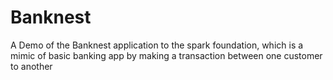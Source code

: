 # Banknest
A Demo of the Banknest application to the spark foundation, which is a mimic of basic banking app by making a transaction between one customer to another

